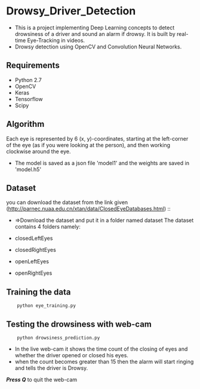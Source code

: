# Drowsy_Driver_Detection
*   This is a project implementing Deep Learning concepts to detect drowsiness of a driver and sound an alarm if drowsy. It is built by real-time Eye-Tracking in videos.
*   Drowsy detection using OpenCV and Convolution Neural Networks.

## Requirements
*  Python 2.7
*  OpenCV
*  Keras
*  Tensorflow
*  Scipy

## Algorithm

Each eye is represented by 6 (x, y)-coordinates, starting at the left-corner of the eye (as if you were looking at the person), and then working clockwise around the eye.

* The model is saved as a json file 'model1' and the weights are saved in 'model.h5'

## Dataset
you can download the dataset from the link given (http://parnec.nuaa.edu.cn/xtan/data/ClosedEyeDatabases.html) ::
* =>Download the dataset and put it in a folder named dataset
The dataset contains 4 folders namely:

* closedLeftEyes
* closedRightEyes
* openLeftEyes
* openRightEyes

## Training the data
```
    python eye_training.py
```

## Testing the drowsiness with web-cam
~~~
    python drowsiness_prediction.py
~~~

* In the live web-cam it shows the time count of the closing of eyes and whether the driver opened or closed his eyes.
* when the count becomes greater than 15 then the alarm will start ringing and tells the driver is Drowsy.

***Press Q*** to quit the web-cam
